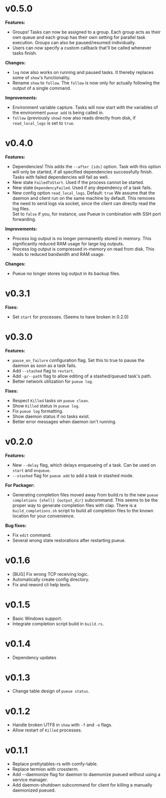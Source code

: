 # v0.5.0
**Features:**
- Groups! Tasks can now be assigned to a group.
    Each group acts as their own queue and each group has their own setting for parallel task execution.
    Groups can also be paused/resumed individually.
- Users can now specify a custom callback that'll be called whenever tasks finish.

**Changes:**
- `log` now also works on running and paused tasks. It thereby replaces some of `show`'s functionality.
- Rename `show` to `follow`. The `follow` is now only for actually following the output of a single command.

**Improvements:**
- Environment variable capture. Tasks will now start with the variables of the environment `pueue add` is being called in.
- `follow` (previously `show`) now also reads directly from disk, if `read_local_logs` is set to `true`.

# v0.4.0
**Features:**
- Dependencies! This adds the `--after [ids]` option.
    Task with this option will only be started, if all specified dependencies successfully finish.
    Tasks with failed dependencies will fail as well.
- New state `FailedToStart`. Used if the process cannot be started.
- New state `DependencyFailed`. Used if any dependency of a task fails.
- New config option `read_local_logs`. Default: `true`
    We assume that the daemon and client run on the same machine by default.
    This removes the need to send logs via socket, since the client can directly read the log files.  
    Set to `false` if you, for instance, use Pueue in combination with SSH port forwarding.

**Improvements:**
- Process log output is no longer permanently stored in memory. This significantly reduced RAM usage for large log outputs.
- Process log output is compressed in-memory on read from disk. This leads to reduced bandwidth and RAM usage.

**Changes:**
- Pueue no longer stores log output in its backup files.

# v0.3.1
**Fixes:**
- Set `start` for processes. (Seems to have broken in 0.2.0)

# v0.3.0
**Features:**
- `pause_on_failure` configuration flag. Set this to true to pause the daemon as soon as a task fails.
- Add `--stashed` flag to `restart`.
- Add `-p/--path` flag to allow editing of a stashed/queued task's path.
- Better network utilization for `pueue log`.

**Fixes:**
- Respect `Killed` tasks on `pueue clean`.
- Show `Killed` status in `pueue log`.
- Fix `pueue log` formatting.
- Show daemon status if no tasks exist.
- Better error messages when daemon isn't running.

# v0.2.0
**Features:**
- New `--delay` flag, which delays enqueueing of a task. Can be used on `start` and `enqueue`.
- `--stashed` flag for `pueue add` to add a task in stashed mode.

**For Packager:**
- Generating completion files moved away from build.rs to the new `pueue completions {shell} {output_dir}` subcommand.
This seems to be the proper way to generate completion files with clap.
There is a `build_completions.sh` script to build all completion files to the known location for your convenience.

**Bug fixes:**
- Fix `edit` command.
- Several wrong state restorations after restarting pueue.

# v0.1.6
- [BUG] Fix wrong TCP receiving logic.
- Automatically create config directory.
- Fix and reword cli help texts.

# v0.1.5
- Basic Windows support.
- Integrate completion script build in `build.rs`.

# v0.1.4
- Dependency updates

# v0.1.3
- Change table design of `pueue status`.

# v0.1.2
- Handle broken UTF8 in `show` with `-f` and `-e` flags.
- Allow restart of `Killed` processes.

# v0.1.1

- Replace prettytables-rs with comfy-table.
- Replace termion with crossterm.
- Add --daemonize flag for daemon to daemonize pueued without using a service manager.
- Add daemon-shutdown subcommand for client for killing a manually daemonized pueued.
